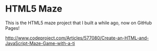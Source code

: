 # HTML5 Maze

This is the HTML5 maze project that I built a while ago, now on GitHub Pages!

http://www.codeproject.com/Articles/577080/Create-an-HTML-and-JavaScript-Maze-Game-with-a-ti